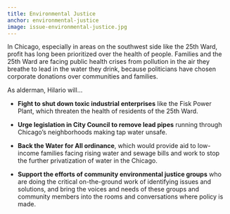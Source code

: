 ```yaml
---
title: Environmental Justice
anchor: environmental-justice
image: issue-environmental-justice.jpg
---
```

In Chicago, especially in areas on the southwest side like the 25th Ward, profit has long been prioritized over the health of people. Families and the 25th Ward are facing public health crises from pollution in the air they breathe to lead in the water they drink, because politicians have chosen corporate donations over communities and families.

As alderman, Hilario will…

* **Fight to shut down toxic industrial enterprises** like the Fisk Power Plant, which threaten the health of residents of the 25th Ward.

* **Urge legislation in City Council to remove lead pipes** running through Chicago’s neighborhoods making tap water unsafe.

* **Back the Water for All ordinance**, which would provide aid to low-income families facing rising water and sewage bills and work to stop the further privatization of water in the Chicago.

* **Support the efforts of community environmental justice groups** who are doing the critical on-the-ground work of identifying issues and solutions, and bring the voices and needs of these groups and community members into the rooms and conversations where policy is made.
